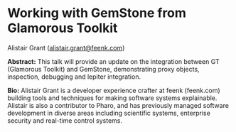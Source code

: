# Working with GemStone from Glamorous Toolkit

Alistair Grant (alistair.grant@feenk.com)


**Abstract:**
This talk will provide an update on the integration between GT (Glamorous Toolkit) and GemStone, demonstrating proxy objects, inspection, debugging and lepiter integration.


**Bio:**
Alistair Grant is a developer experience crafter at feenk (feenk.com) building tools and techniques for making software systems explainable.  Alistair is also a contributor to Pharo, and has previously managed software development in diverse areas including scientific systems, enterprise security and real-time control systems.
